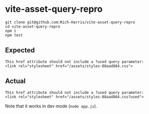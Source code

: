 # vite-asset-query-repro

```
git clone git@github.com:Rich-Harris/vite-asset-query-repro
cd vite-asset-query-repro
npm i
npm test
```

## Expected

```
This href attribute should not include a ?used query parameter:
<link rel="stylesheet" href="/assets/styles-88aad864.css">
```

## Actual

```
This href attribute should not include a ?used query parameter:
<link rel="stylesheet" href="/assets/styles-88aad864.css?used">
```

Note that it works in dev mode (`node app.js`).
